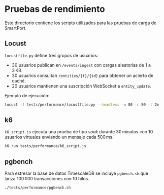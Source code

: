 # Pruebas de rendimiento

Este directorio contiene los scripts utilizados para las pruebas de carga de SmartPort.

## Locust

`locustfile.py` define tres grupos de usuarios:
- 30 usuarios publican en `/events/ingest` con cargas aleatorias de 1 a 3 KB.
- 30 usuarios consultan `/entities/{t}/{id}` para obtener un acierto de caché.
- 20 usuarios mantienen una suscripción WebSocket a `entity_update`.

Ejemplo de ejecución:

```bash
locust -f tests/performance/locustfile.py --headless -u 80 -r 80 -t 2m --host http://localhost:8010
```

## k6

`k6_script.js` ejecuta una prueba de tipo *soak* durante 30 minutos con 10
usuarios virtuales enviando un mensaje cada 500 ms.

```bash
k6 run tests/performance/k6_script.js
```

## pgbench

Para estresar la base de datos TimescaleDB se incluye `pgbench.sh` que lanza
100 000 transacciones con 10 hilos.

```bash
./tests/performance/pgbench.sh
```

